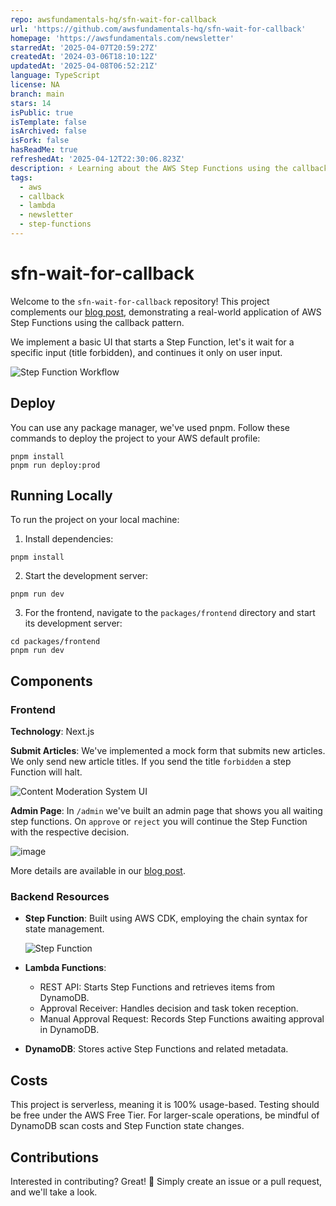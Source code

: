 ```yaml
---
repo: awsfundamentals-hq/sfn-wait-for-callback
url: 'https://github.com/awsfundamentals-hq/sfn-wait-for-callback'
homepage: 'https://awsfundamentals.com/newsletter'
starredAt: '2025-04-07T20:59:27Z'
createdAt: '2024-03-06T18:10:12Z'
updatedAt: '2025-04-08T06:52:21Z'
language: TypeScript
license: NA
branch: main
stars: 14
isPublic: true
isTemplate: false
isArchived: false
isFork: false
hasReadMe: true
refreshedAt: '2025-04-12T22:30:06.823Z'
description: ⚡️ Learning about the AWS Step Functions using the callback pattern
tags:
  - aws
  - callback
  - lambda
  - newsletter
  - step-functions
---
```


# sfn-wait-for-callback

Welcome to the `sfn-wait-for-callback` repository! This project complements our [blog post](https://blog.awsfundamentals.com/building-a-real-world-use-case-with-step-functions-and-the-callback-pattern), demonstrating a real-world application of AWS Step Functions using the callback pattern.

We implement a basic UI that starts a Step Function, let's it wait for a specific input (title forbidden), and continues it only on user input.

![Step Function Workflow](https://github.com/awsfundamentals-hq/sfn-wait-for-callback/assets/19362086/08606338-9b90-4b63-99b9-7955c8601067)

## Deploy

You can use any package manager, we've used pnpm. Follow these commands to deploy the project to your AWS default profile:

```
pnpm install
pnpm run deploy:prod
```


## Running Locally

To run the project on your local machine:

1. Install dependencies:

```
pnpm install
```


2. Start the development server:

```
pnpm run dev
```


3. For the frontend, navigate to the `packages/frontend` directory and start its development server:

```
cd packages/frontend
pnpm run dev
```


## Components

### Frontend

**Technology**: Next.js

**Submit Articles**: We've implemented a mock form that submits new articles. We only send new article titles. If you send the title `forbidden` a step Function will halt.

![Content Moderation System UI](https://github.com/awsfundamentals-hq/sfn-wait-for-callback/assets/19362086/4033ce8e-a4fb-41fc-a506-01cdb0f60648)

**Admin Page**: In `/admin` we've built an admin page that shows you all waiting step functions.
On `approve` or `reject` you will continue the Step Function with the respective decision.

![image](https://github.com/awsfundamentals-hq/sfn-wait-for-callback/assets/19362086/3d3b3a20-a982-42ff-a55f-077d087e580e)

More details are available in our [blog post](https://blog.awsfundamentals.com/building-a-real-world-use-case-with-step-functions-and-the-callback-pattern).

### Backend Resources

- **Step Function**: Built using AWS CDK, employing the chain syntax for state management.
  
  ![Step Function](https://github.com/awsfundamentals-hq/sfn-wait-for-callback/assets/19362086/7e72e40e-586a-4508-a925-eebea9368316)

- **Lambda Functions**:
  - REST API: Starts Step Functions and retrieves items from DynamoDB.
  - Approval Receiver: Handles decision and task token reception.
  - Manual Approval Request: Records Step Functions awaiting approval in DynamoDB.

- **DynamoDB**: Stores active Step Functions and related metadata.

## Costs

This project is serverless, meaning it is 100% usage-based. Testing should be free under the AWS Free Tier. For larger-scale operations, be mindful of DynamoDB scan costs and Step Function state changes.

## Contributions

Interested in contributing? Great! 🚀 Simply create an issue or a pull request, and we'll take a look.
